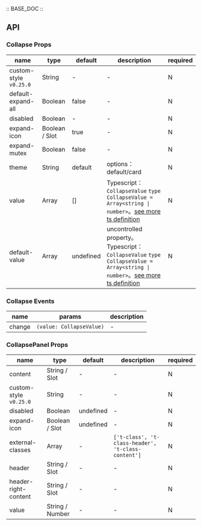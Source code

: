 :: BASE_DOC ::

## API

### Collapse Props

name | type | default | description | required
-- | -- | -- | -- | --
custom-style `v0.25.0` | String | - | \- | N
default-expand-all | Boolean | false | \- | N
disabled | Boolean | - | \- | N
expand-icon | Boolean / Slot | true | \- | N
expand-mutex | Boolean | false | \- | N
theme | String | default | options：default/card | N
value | Array | [] | Typescript：`CollapseValue` `type CollapseValue = Array<string \| number>`。[see more ts definition](https://github.com/Tencent/tdesign-miniprogram/tree/develop/src/collapse/type.ts) | N
default-value | Array | undefined | uncontrolled property。Typescript：`CollapseValue` `type CollapseValue = Array<string \| number>`。[see more ts definition](https://github.com/Tencent/tdesign-miniprogram/tree/develop/src/collapse/type.ts) | N

### Collapse Events

name | params | description
-- | -- | --
change | `(value: CollapseValue)` | \-

### CollapsePanel Props

name | type | default | description | required
-- | -- | -- | -- | --
content | String / Slot | - | \- | N
custom-style `v0.25.0` | String | - | \- | N
disabled | Boolean | undefined | \- | N
expand-icon | Boolean / Slot | undefined | \- | N
external-classes | Array | - | `['t-class', 't-class-header', 't-class-content']` | N
header | String / Slot | - | \- | N
header-right-content | String / Slot | - | \- | N
value | String / Number | - | \- | N
